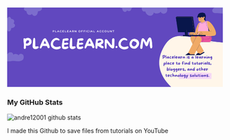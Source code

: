 ![Cover](https://github.com/placelearnn/placelearnn/blob/main/picture.png)
### My GitHub Stats
![andre12001 github stats](https://github-readme-stats.vercel.app/api?username=placelearnn&show_icons=true&bg_color=424344&title_color=fff&icon_color=fff&text_color=d9a618&show_owner=false)

I made this Github to save files from tutorials on YouTube
